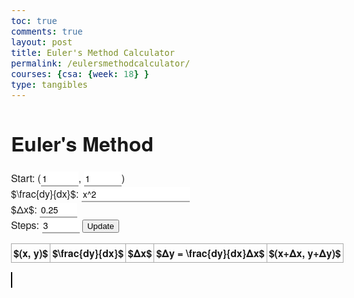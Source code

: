 ```yaml
---
toc: true
comments: true
layout: post
title: Euler's Method Calculator
permalink: /eulersmethodcalculator/
courses: {csa: {week: 18} }
type: tangibles
---
```


<html>
<head>
    <title>Euler's Method</title>
    <meta name="viewport" content="width=device-width, initial-scale=1">
    <link rel="stylesheet" href="style.css">
    <style>
        body {
            overflow-x: hidden;
            font-size: 16px;
            font-family: 'Helvetica Neue', 'Helvetica', serif;
        }
        input {
            font-size: 14px;
            font-family: inherit;
            border: none;
            border-bottom: solid 2px #aaa;
        }
        input:focus {
            outline: 0;
            border-bottom-color: #333;
            transition: border-bottom-color 0.5s;
        }
        input.small {
            width: 60px;
        }
        #error {
            color: #ab1c1c;
        }
        table {
            border-collapse: collapse;
            margin-top: 10px;
        }
        th, td {
            border: solid 1px #aaa;
            padding: 3px;
            height: 20px;
        }
        .banner {
            position: fixed;
            bottom: 40px;
            right: -50px;
            padding: 10px;
            border: 2px solid black;
            background: white;
            color: black;
            width: 200px;
            text-align: center;
            text-decoration: none;
            transform: rotate(-45deg);
        }
        canvas {
            border: 1px solid #000;
        }
    </style>
</head>
<body>
    <h1>Euler's Method</h1>
    Start: (<input id="xi" type="number" class="small" value="1">, <input id="yi" type="number" class="small" value="1">)
    <br>
    $\frac{dy}{dx}$: <input id="dydx" type="text" value="x^2">
    <br>
    $&Delta;x$: <input id="dx" type="number" class="small" value="0.25">
    <br>
    Steps: <input id="steps" type="number" class="small" value="3">
    <button id="update">Update</button>
    <p id="error"></p>
    <table>
        <thead>
            <tr>
                <th>$(x, y)$</th>
                <th>$\frac{dy}{dx}$</th>
                <th>$&Delta;x$</th>
                <th>$&Delta;y = \frac{dy}{dx}&Delta;x$</th>
                <th>$(x+&Delta;x, y+&Delta;y)$</th>
            </tr>
        </thead>
        <tbody id="tbody"></tbody>
    </table>
    <canvas id="slopeFieldCanvas" width="400" height="400"></canvas>
    <script>
        var tbody = document.getElementById('tbody'),
            inputs = {
                xi: document.getElementById('xi'),
                yi: document.getElementById('yi'),
                dydx: document.getElementById('dydx'),
                dx: document.getElementById('dx'),
                steps: document.getElementById('steps'),
            },
            update = document.getElementById('update'),
            error = document.getElementById('error');
        oninput = function() {
            update.style.display = 'inline';
        };
        update.onclick = function() {
            if (/^[()xye\d+\-*/^]$/.test(inputs.dydx.value)) error.textContent = 'Invalid input data.';
            var x = parseFloat(inputs.xi.value),
                y = parseFloat(inputs.yi.value),
                seed = {
                    dydx: inputs.dydx.value.replace(/(\d)([a-z])/g, '$1*$2')
                                        .replace(/([a-z])([a-z])/g, '$1*$2')
                                        .replace(/([a-z])([a-z])/g, '$1*$2')
                                        .replace(/([a-z])(\d)/g, '$1*$2')
                                        .replace(/\^/g, '**')
                                        .replace(/([a-z])/g, 'parseFloat($1)'),
                    dx: inputs.dx.value,
                    steps: inputs.steps.value,
                };
            error.textContent = (seed.dx * seed.steps > 20) ? 'Warning: Linearization\'s efficacy may decrease with many steps or a large increment!' : '';
            while (tbody.firstChild) tbody.removeChild(tbody.firstChild);
            for (i = 0; i < seed.steps; i++) {
                var tr = document.createElement('tr');
                var tds = [];
                for (ii = 0; ii < 5; ii++) tds[ii] = document.createElement('td');
                tds[0].textContent = '(' + pretty(x) + ', ' + pretty(y) + ')';
                var deriv = eval(seed.dydx); // Yes. Yes, I know.
                tds[1].textContent = pretty(deriv);
                tds[2].textContent = seed.dx;
                var dy = deriv * seed.dx;
                tds[3].textContent = pretty(dy);
                x += parseFloat(seed.dx);
                y += dy;
                tds[4].textContent = '(' + pretty(x) + ', ' + pretty(y) + ')';
                for (ii = 0; ii < 5; ii++) tr.appendChild(tds[ii]);
                tbody.appendChild(tr);
            }
            this.style.display = 'none';
        };
        function pretty(n) {
            var D = 100000000000;
            return n.toString().length <= 10 ? n : Math.round(n * D) / D;
        }
        document.addEventListener('DOMContentLoaded', function () {
            const canvas = document.getElementById('slopeFieldCanvas');
            const ctx = canvas.getContext('2d');
            function drawSlopeField() {
                const equation = function (x, y) {
                    const dydxExpression = document.getElementById('dydx').value;
                    const dydx = eval(dydxExpression.replace(/x/g, x).replace(/y/g, y));
                    return dydx;
                };
                const stepSize = 0.2;
                const xRange = canvas.width / 20;
                const yRange = canvas.height / 20;
                for (let x = 0; x <= xRange; x += stepSize) {
                    for (let y = 0; y <= yRange; y += stepSize) {
                        const slope = equation(x / 20, y / 20);
                        const angle = Math.atan(slope);
                        const lineLength = 10;
                        const dx = lineLength * Math.cos(angle);
                        const dy = lineLength * Math.sin(angle);
                        ctx.beginPath();
                        ctx.moveTo(x, y);
                        ctx.lineTo(x + dx, y + dy);
                        ctx.stroke();
                    }
                }
            }
            drawSlopeField();
        });
        // Ensure to call the update function after DOMContentLoaded
        update.click();
    </script>
</body>
</html>